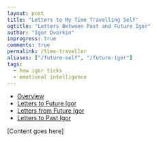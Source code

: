 ```yaml
---
layout: post
title: "Letters to My Time Travelling Self"
ogtitle: "Letters Between Past and Future Igor"
author: "Igor Dvorkin"
inprogress: true
comments: true
permalink: /time-traveller
aliases: ["/future-self", "/future-igor"]
tags:
  - how igor ticks
  - emotional intelligence
---
```


<!-- prettier-ignore-start -->
<!-- vim-markdown-toc GFM -->

- [Overview](#overview)
- [Letters to Future Igor](#letters-to-future-igor)
- [Letters from Future Igor](#letters-from-future-igor)
- [Letters to Past Igor](#letters-to-past-igor)

<!-- vim-markdown-toc-end -->
<!-- prettier-ignore-end -->

[Content goes here]
